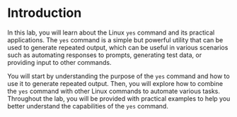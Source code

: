 # Introduction

In this lab, you will learn about the Linux `yes` command and its practical applications. The `yes` command is a simple but powerful utility that can be used to generate repeated output, which can be useful in various scenarios such as automating responses to prompts, generating test data, or providing input to other commands.

You will start by understanding the purpose of the `yes` command and how to use it to generate repeated output. Then, you will explore how to combine the `yes` command with other Linux commands to automate various tasks. Throughout the lab, you will be provided with practical examples to help you better understand the capabilities of the `yes` command.
